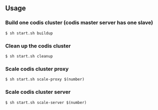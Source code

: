 ## Usage

### Build one codis cluster (codis master server has one slave)

```
$ sh start.sh buildup
```

### Clean up the codis cluster

```
$ sh start.sh cleanup
```

### Scale codis cluster proxy

```
$ sh start.sh scale-proxy $(number)
```

### Scale codis cluster server

```
$ sh start.sh scale-server $(number)
```
